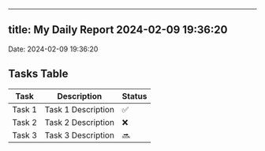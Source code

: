
---
title: My Daily Report 2024-02-09 19:36:20
---

Date: 2024-02-09 19:36:20

## Tasks Table

| Task | Description | Status |
|------|-------------|--------|
| Task 1 | Task 1 Description | ✅ |
| Task 2 | Task 2 Description | ❌ |
| Task 3 | Task 3 Description | 🔜 |
